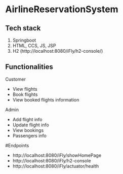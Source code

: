 ﻿# AirlineReservationSystem

## Tech stack
1. Springboot
2. HTML, CCS, JS, JSP
3. H2 (http://localhost:8080/iFly/h2-console/)

## Functionalities
Customer
  - View flights
  - Book flights
  - View booked flights information

Admin
  - Add flight info
  - Update flight info
  - View bookings
  - Passengers info

#Endpoints
- http://localhost:8080/iFly/showHomePage
- http://localhost:8080/iFly/h2-console
- http://localhost:8080/iFly/actuator/health


